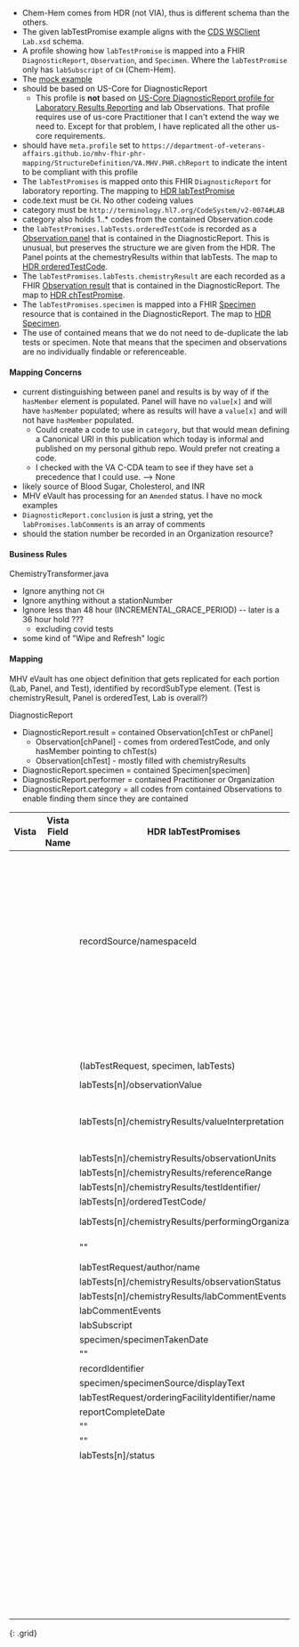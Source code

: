 
- Chem-Hem comes from HDR (not VIA), thus is different schema than the others.
- The given labTestPromise example aligns with the [CDS WSClient](https://github.com/department-of-veterans-affairs/mhv-np-cds-wsclient/tree/development/src/main/resources/xsd/templates/MHVLabChemHemRead1) `Lab.xsd` schema.
- A profile showing how `labTestPromise` is mapped into a FHIR `DiagnosticReport`, `Observation`, and `Specimen`. Where the `labTestPromise` only has `labSubscript` of `CH` (Chem-Hem).
- The [mock example](https://github.com/department-of-veterans-affairs/mhv-fhir-phr-mapping/blob/main/mocks/hdr_lab_sample.xml) 
- should be based on US-Core for DiagnosticReport
  - This profile is **not** based on [US-Core DiagnosticReport profile for Laboratory Results Reporting](https://hl7.org/fhir/us/core/StructureDefinition-us-core-diagnosticreport-lab.html) and lab Observations. That profile requires use of us-core Practitioner that I can't extend the way we need to. Except for that problem, I have replicated all the other us-core requirements.
- should have `meta.profile` set to `https://department-of-veterans-affairs.github.io/mhv-fhir-phr-mapping/StructureDefinition/VA.MHV.PHR.chReport` to indicate the intent to be compliant with this profile
- The `labTestPromises` is mapped onto this FHIR `DiagnosticReport` for laboratory reporting. The mapping to [HDR labTestPromise](StructureDefinition-VA.MHV.PHR.chReport-mappings.html#mappings-for-hdr-to-mhv-fhir-phr-labtestpromises)
- code.text must be `CH`. No other codeing values
- category must be `http://terminology.hl7.org/CodeSystem/v2-0074#LAB`
- category also holds 1..* codes from the contained Observation.code
- the `labTestPromises.labTests.orderedTestCode` is recorded as a [Observation panel](StructureDefinition-VA.MHV.PHR.chPanel.html) that is contained in the DiagnosticReport. This is unusual, but preserves the structure we are given from the HDR. The Panel points at the chemestryResults within that labTests. The map to [HDR orderedTestCode](StructureDefinition-VA.MHV.PHR.chPanel-mappings.html#mappings-for-hdr-labtests-panel-to-mhv-fhir-phr-labtestpromises-labtests-orderedtestcode).
- The `labTestPromises.labTests.chemistryResult` are each recorded as a FHIR [Observation result](StructureDefinition-VA.MHV.PHR.chTest.html) that is contained in the DiagnosticReport. The map to [HDR chTestPromise](StructureDefinition-VA.MHV.PHR.chTest-mappings.html#mappings-for-hdr-labtests-to-mhv-fhir-phr-labtestpromises-labtests). 
- The `labTestPromises.specimen` is mapped into a FHIR [Specimen](StructureDefinition-VA.MHV.PHR.chSpecimen.html) resource that is contained in the DiagnosticReport. The map to [HDR Specimen](StructureDefinition-VA.MHV.PHR.chSpecimen-mappings.html#mappings-for-hdr-labtestpromises-specimen-to-mhv-fhir-phr-labtestpromises-specimen).
- The use of contained means that we do not need to de-duplicate the lab tests or specimen. Note that means that the specimen and observations are no individually findable or referenceable.

#### Mapping Concerns

- current distinguishing between panel and results is by way of if the `hasMember` element is populated. Panel will have no `value[x]` and will have `hasMember` populated; where as results will have a `value[x]` and will not have `hasMember` populated.
  - Could create a code to use in `category`, but that would mean defining a Canonical URI in this publication which today is informal and published on my personal github repo. Would prefer not creating a code.
  - I checked with the VA C-CDA team to see if they have set a precedence that I could use. --> None
- likely source of Blood Sugar, Cholesterol, and INR
- MHV eVault has processing for an `Amended` status. I have no mock examples
- `DiagnosticReport.conclusion` is just a string, yet the `labPromises.labComments` is an array of comments
- should the station number be recorded in an Organization resource? 

#### Business Rules

ChemistryTransformer.java
- Ignore anything not `CH`
- Ignore anything without a stationNumber
- Ignore less than 48 hour (INCREMENTAL_GRACE_PERIOD) -- later is a 36 hour hold  ???
  - excluding covid tests
- some kind of "Wipe and Refresh" logic

#### Mapping

MHV eVault has one object definition that gets replicated for each portion (Lab, Panel, and Test), identified by recordSubType element. (Test is chemistryResult, Panel is orderedTest, Lab is overall?)

DiagnosticReport
- DiagnosticReport.result = contained Observation[chTest or chPanel]
  - Observation[chPanel] - comes from orderedTestCode, and only hasMember pointing to chTest(s)
  - Observation[chTest] - mostly filled with chemistryResults
- DiagnosticReport.specimen = contained Specimen[specimen]
- DiagnosticReport.performer = contained Practitioner or Organization
- DiagnosticReport.category = all codes from contained Observations to enable finding them since they are contained

| Vista | Vista Field Name          | HDR labTestPromises |   MHV eVault      | FHIR              | Note |
|-------|-------------------------- |---------------------|-------------------|-------------------|------------|
|  |  |                                                 |  id |  |  |
|  |  |                                                 |  oplock |  |  |
|  |  |                                                 |  createdDate |  |  |
|  |  |                                                 |  modifiedDate |  |  |
|  |  |                                                 |  icn={icn}                      | DiagnosticReport.subject            |  |
|  |  | recordSource/namespaceId                        |  stationNumber                  |                                     | should this be an Organization?  |
|  |  |                                                 |  requestMsgCtrlId |  |  |
|  |  |                                                 |  responseMsgCtrlId |  |  |
|  |  |                                                 |  extractStatus=`NEW`            |                                     | unclear how this might change |
|  |  |                                                 |  recordStatus |  |  |
|  |  |                                                 |  key |  |  |
|  |  | (labTestRequest, specimen, labTests)            | recordSubType                   |                                     | `LAB` / `PANEL` / `TEST` |
|  |  | labTests[n]/observationValue                    | result                          | Observation[chTest].value[x]        |  |
|  |  | labTests[n]/chemistryResults/valueInterpretation | resultIndicator                | Observation[chTest].interpretation  | L->Low, LL->Critical Low, H->High, HH->Critical High |
|  |  | labTests[n]/chemistryResults/observationUnits   | units                           | Observation[chTest].valueQuantity.units |  |
|  |  | labTests[n]/chemistryResults/referenceRange     | referenceRange                  | Observation[chTest].referenceRange.text  |  |
|  |  | labTests[n]/chemistryResults/testIdentifier/    | labTestName={originalText}      | Observation[chTest].code            |  |
|  |  | labTests[n]/orderedTestCode/                    | orderedTest = {displayText}     | Observation[chPanel].code           |  |
|  |  | labTests[n]/chemistryResults/performingOrganization/ | performingLocation={location} | Observation[chTest].performer[org]  |  |
|  |  |   ""                                            | performingLocationName={name}   |                                     |  |
|  |  | labTestRequest/author/name                      | orderingProvider                | DiagnosticReport.performer[author]  | |
|  |  | labTests[n]/chemistryResults/observationStatus  | status                          | Observation[chTest].status          |  |
|  |  | labTests[n]/chemistryResults/labCommentEvents   | interpretation                  | Observation[chTest].note.text       |  |
|  |  | labCommentEvents                                | comments                        | DiagnosticReport.conclusion         | multiple |
|  |  | labSubscript                                    | labType                         | DiagnosticReport.code.text          | `CH` |
|  |  | specimen/specimenTakenDate                      | collectedOnDatePrecise          | Specimen.collectedDateTime          |  |
|  |  |  ""                                             | collectedOnDateImprecise        |  |  |
|  |  | recordIdentifier                                | recordId                        | DiagnosticReport.identifier[Rid]    |  |
|  |  | specimen/specimenSource/displayText             | specimenSource                  | Specimen.type                       |  |
|  |  | labTestRequest/orderingFacilityIdentifier/name  | orderingLocation                | DiagnosticReport.performer[location]  |  |
|  |  | reportCompleteDate                              | reportCompleteDatePrecise       | DiagnosticReport.effectiveDateTime  |  |
|  |  |  ""                                             |                                 | DiagnosticReport.issued             |  |
|  |  |  ""                                             | reportCompleteDateImprecise     |  |  |
|  |  | labTests[n]/status                              | amendedStatus                   |  | if `Amended` |
|  |  |                                                 | pid                             |  | ++ each panel / result |
|  |  |                                                 | lid                             |  | ++ each lab |
|  |  |                                                 | hold                            |  | if hold |
|  |  |                                                 |                                 | DiagnosticReport.category=`LAB`     |  |
|  |  |                                                 |                                 | DiagnosticReport.status=`final`     |  |
|  |  |                                                 |                                 | Specimen.status=`available`         |  |
|  |  |                                                 |                                 | Observation[chPanel].category=`laboratory`     |  |
|  |  |                                                 |                                 | Observation[chPanel].status=`final` |  |
|  |  |                                                 |                                 | Observation[chTest].category=`laboratory`     |  |
|  |  |                                                 |                                 | Observation[chTest].status=`final`  |  |
{: .grid}
